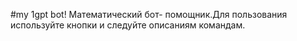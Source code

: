 #my 1gpt bot!
Математический бот- помощник.Для пользования используйте кнопки и следуйте описаниям командам.
